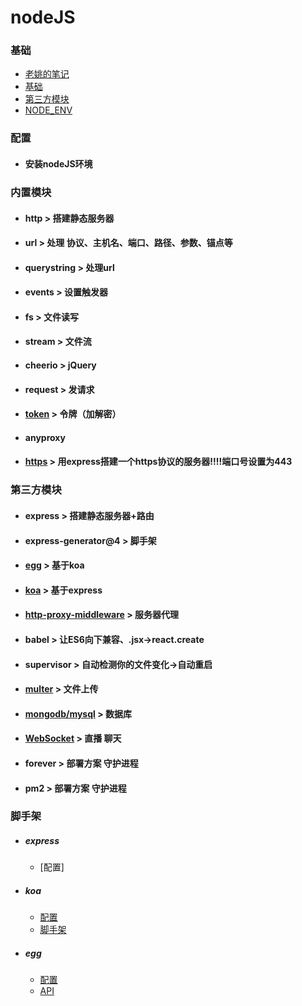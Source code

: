 # nodeJS
### 基础
- [老姚的笔记](https://github.com/Wscats/node-tutorial)
- [基础](https://fangira.github.io/nodeJS/doc/Nodejs.html)
- [第三方模块](https://fangira.github.io/nodeJS/doc/第三方模块.html)
- [NODE_ENV](https://www.jianshu.com/p/9c29eb09ef1f)
### 配置
   - #### 安装nodeJS环境
### 内置模块
   - #### http > 搭建静态服务器
   - #### url > 处理 协议、主机名、端口、路径、参数、锚点等
   - #### querystring > 处理url
   - #### events > 设置触发器
   - #### fs > 文件读写
   - #### stream > 文件流
   - #### cheerio > jQuery
   - #### request > 发请求
   - #### [token](./doc/token.md) > 令牌（加解密）
   - #### anyproxy
   - #### [https](./md/https.md) > 用express搭建一个https协议的服务器!!!!端口号设置为443
### 第三方模块
   - #### express > 搭建静态服务器+路由
   - #### express-generator@4 > 脚手架
   - #### [egg](https://eggjs.org/zh-cn/) > 基于koa
   - #### [koa](https://koa.bootcss.com/) > 基于express
   - #### [http-proxy-middleware](./doc/http-proxy.md) > 服务器代理
   - #### babel > 让ES6向下兼容、.jsx->react.create
   - #### supervisor > 自动检测你的文件变化->自动重启
   - #### [multer](https://github.com/wscats/node-tutorial/tree/master/tutorial/express/multer) > 文件上传
   - #### [mongodb/mysql](https://fangira.github.io/nodeJS/doc/Database.html) > 数据库
   - #### [WebSocket](https://github.com/wscats/node-tutorial/tree/master/tutorial/websocket) > 直播 聊天
   - #### forever > 部署方案 守护进程
   - #### pm2 > 部署方案 守护进程
### 脚手架
- ##### express
   - [配置]
- ##### koa
   - [配置](./md/koa.md)
   - [脚手架](https://www.jianshu.com/p/4a458e14cb73)
- ##### egg
   - [配置](./md/egg.md)
   - [API](https://blog.csdn.net/baidu_33438652/article/details/81736832)
